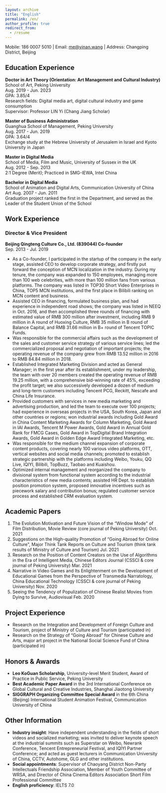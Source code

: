```yaml
---
layout: archive
title: "English"
permalink: /en/
author_profile: true
redirect_from:
  - /resume
---
```


Mobile: 186 0007 5010  |  Email: me@yinan.wang  |  Address: Changping District, Beijing

## Education Experience	
**Doctor in Art Theory (Orientation: Art Management and Cultural Industry)**  <br/> 
School of Art, Peking University  <br/>
Aug. 2019 - Jun. 2023  <br/>
GPA: 3.85/4  <br/>
Research fields: Digital media art, digital cultural industry and game consumption   <br/>
Supervisor: Professor LIN Yi (Chang Jiang Scholar)	

**Master of Business Administration**  <br/>
Guanghua School of Management, Peking University  <br/>
Aug. 2017 - Jun. 2019  <br/>
GPA: 3.64/4   <br/>
Exchange study at the Hebrew University of Jerusalem in Israel and Kyoto University in Japan	

**Master in Digital Media**  <br/>
School of Media, Film and Music, University of Sussex in the UK  <br/>
Aug. 2012 - Sep. 2013  <br/>
2:1 Degree (Merit); Practiced in SMG-IEWA, Intel China	

**Bachelor in Digital Media**  <br/>
School of Animation and Digital Arts, Communication University of China  <br/> 
Art	Aug. 2007 - Jun. 2011  <br/>
Graduation project ranked the first in the Department, and served as the Leader of the Student Union of the School

## Work Experience	
### Director & Vice President
**Beijing Qingteng Culture Co., Ltd. (839044) Co-founder**	  <br/>
Sep. 2013 - Jul. 2019 
* As a Co-founder, I participated in the startup of the company in the early stage, assisted CEO to develop corporate strategy, and firstly put forward the conception of MCN localization in the industry. During my tenure, the company was expanded to 150 employees, managing more than 100 web celebrities, with more than 100 million fans from various platforms. The company was listed in TOP30 Short Video Enterprises in China, TOP5 MCN institutions, and the first place in Bilibili ranking on MCN content and business.
* Assisted CEO in financing, formulated business plan, and had experience in independent road shows; the company was listed in NEEQ in Oct. 2016, and then accomplished three rounds of financing with estimated value of RMB 300 million after investment, including RMB 9 million in A round of Huoxing Culture, RMB 35 million in B round of Balance Capital, and RMB 31.66 million in B+ round of Tencent TOPIC Funds.
* Was responsible for the commercial affairs such as the development of the sales and customer service strategy of various service lines; led the commercialized proposal and negotiation of important projects; the operating revenue of the company grew from RMB 13.52 million in 2016 to RMB 84.84 million in 2018.
* Established Integrated Marketing Division and acted as General Manager; in the first year after its establishment, under my leadership, the team with over 20 members created the operating revenue of RMB 19.25 million, with a comprehensive bid-winning rate of 45%, exceeding the profit target; we also successively developed a dozen of medium and long-term customers including Tencent PCG, Reckitt, Nescafe and China Life Insurance.
* Provided customers with services in new media marketing and advertising production, and led the team to execute over 100 projects; had experience in overseas projects in the USA, South Korea, Japan and other countries or regions; won industrial awards including Gold Award in China Content Marketing Awards for Column Marketing, Gold Award in IAI Awards, Tencent M Power Awards, Gold Award in Annual Gold Rank for FMCG Cases, Gold Award in TopDigital Brand Integration Awards, Gold Award in Golden Edge Award Integrated Marketing, etc.
* Was responsible for the medium channel expansion of corporate content products, covering nearly 100 various video platforms, OTT, vertical websites and social media channels; promoted to establish strategic partnership with the platforms including Weibo, Youku, QQ Live, IQIYI, Bilibili, TopBuzz, Taobao and Kuaishou.
* Optimized internal management and reorganized the company to divisional system from functional system according to the industrial characteristics of new media contents; assisted HR Dept. to establish position promotion system, proposed innovative incentives such as piecework salary and contribution bonus; regulated customer service process and established CRM evaluation system.

## Academic Papers 	
1. The Evolution Motivation and Future Vision of the “Window Mode" of Film Distribution, Movie Review (core journal of Peking University)	Oct. 2021
2. Suggestions on the High-quality Promotion of “Going Abroad for Online Culture", Major Think Tank Reports on Culture and Tourism  (think tank results of Ministry of Culture and Tourism)	Jul. 2021
3. Research on the Position of Content Creators on the Use of Algorithms in the Era of Intelligent Media, Chinese Editors Journal (CSSCI & core journal of Peking University)	Mar. 2021
4. Narrative in Video Games and Its Enlightenment on the Development of Educational Games from the Perspective of Transmedia Narratology, China Educational Technology (CSSCI & core journal of Peking University)	Nov. 2020
5. Seeing the Tendency of Populization of Chinese Realist Movies from Dying to Survive, Audiovisual	Feb. 2020

## Project Experience	
* Research on the Integration and Development of Foreign Culture and Tourism, project of Ministry of Culture and Tourism (participated in)
* Research on the Strategy of “Going Abroad” for Chinese Culture and Arts, major art project in the National Social Science Fund of China (participated in)

## Honors & Awards	
* **Leo KoGuan Scholarship**, University-level Merit Student, Award of Practice in Public Service, Peking University
* **Best Academic Paper Award** in the 3rd International Conference on Global Cultural and Creative Industries, Shanghai Jiaotong University
* **SIGGRAPH Organizing Committee Special Award** in the 6th China (Beijing) International Student Animation Festival, Communication University of China

## Other Information	
* **Industry insight**: Have independent understanding in the fields of short videos and socialized marketing; was invited to deliver keynote speech at the industrial summits such as Superstar on Weibo, Newrank Conference, Tencent Entrepreneurial Festival, and IQIYI Partner Conference; and acted as guest lecturers in Communication University of China, CCTV, Autohome, GLG and other institutions.
* **Social appointments**: Supervisor of Chaoyang District Non-Party Intellectuals Friendship Association, Member of Youth Committee of WRSA, and Director of China Cinema Editors Association Short Film Professional Committee
* **English proficiency**: IELTS 7.0
